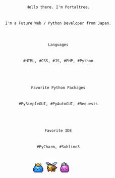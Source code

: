 <p align="center">
  <br>
  <br>
  <code>
      Hello there. I'm Portaltree.
      <br> 
      I'm a Future Web / Python Developer from Japan.
      <br><br>
      Languages
      <br>
      #HTML, #CSS, #JS, #PHP, #Python
      <br>
      <br>
      Favorite Python Packages
      <br>
      #PySimpleGUI, #PyAutoGUI, #Requests
      <br>
      <br>
      Favorite IDE
      <br>
      #PyCharm, #Sublime3
  </code>
  <br>
  <br>
  <img src="Slime_Prince.gif"/>
  <img src="Honey_Bee.gif"/>
  <img src="Slime_Princess.gif"/>
  <br>
</p>
